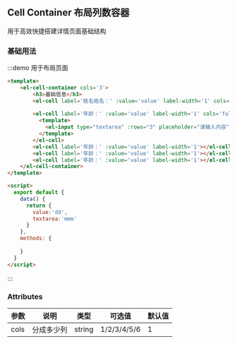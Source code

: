 ## Cell Container 布局列数容器
用于高效快捷搭建详情页面基础结构

### 基础用法
 

:::demo 用于布局页面

```html
<template> 
    <el-cell-container cols='3'>
        <h3>基础信息</h3>
        <el-cell label='姓名姓名：' :value='value' label-width='1' cols='full'></el-cell>
        
        <el-cell label='年龄：' :value='value' label-width='1' cols='full' full-value-width='9'>
          <template>
            <el-input type="textarea" :rows="3" placeholder="请输入内容" v-model="textarea" size='small'></el-input>
          </template>
        </el-cell>
        <el-cell label='年龄：' :value='value' label-width='1'></el-cell> 
        <el-cell label='年龄：' :value='value' label-width='1'></el-cell>
        <el-cell label='年龄：' :value='value' label-width='1'></el-cell>
    </el-cell-container>
</template>

<script>
  export default {
    data() {
      return {
        value:'dd',
        textarea:'mmm'
      }
    },
    methods: {
      
    }
  }
</script>
```
:::
  
### Attributes
| 参数      | 说明          | 类型      | 可选值                           | 默认值  |
|---------- |-------------- |---------- |--------------------------------  |-------- |
| cols      | 分成多少列     | string | 1/2/3/4/5/6 | 1 |
